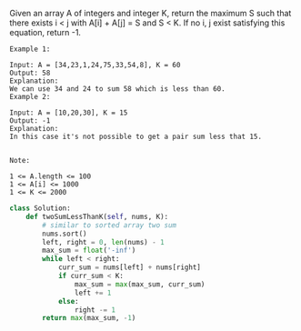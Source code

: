 Given an array A of integers and integer K, return the maximum S such that there exists i < j with A[i] + A[j] = S and S < K. If no i, j exist satisfying this equation, return -1.


```
Example 1:

Input: A = [34,23,1,24,75,33,54,8], K = 60
Output: 58
Explanation: 
We can use 34 and 24 to sum 58 which is less than 60.
Example 2:

Input: A = [10,20,30], K = 15
Output: -1
Explanation: 
In this case it's not possible to get a pair sum less that 15.
 

Note:

1 <= A.length <= 100
1 <= A[i] <= 1000
1 <= K <= 2000
```


```python
class Solution:
    def twoSumLessThanK(self, nums, K):
        # similar to sorted array two sum
        nums.sort()
        left, right = 0, len(nums) - 1
        max_sum = float('-inf')
        while left < right: 
            curr_sum = nums[left] + nums[right]
            if curr_sum < K: 
                max_sum = max(max_sum, curr_sum)
                left += 1
            else:
                right -= 1
        return max(max_sum, -1)


```